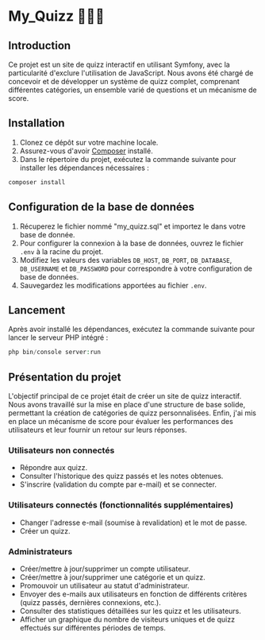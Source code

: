 # My_Quizz 🎲✅❌

## Introduction

Ce projet est un site de quizz interactif en utilisant Symfony, avec la particularité d'exclure l'utilisation de JavaScript. Nous avons été chargé de concevoir et de développer un système de quizz complet, comprenant différentes catégories, un ensemble varié de questions et un mécanisme de score.

## Installation

1. Clonez ce dépôt sur votre machine locale.
2. Assurez-vous d'avoir [Composer](https://getcomposer.org/) installé.
3. Dans le répertoire du projet, exécutez la commande suivante pour installer les dépendances nécessaires :

```php
composer install
```
## Configuration de la base de données

1. Récuperez le fichier nommé "my_quizz.sql" et importez le dans votre base de donnée.
2. Pour configurer la connexion à la base de données, ouvrez le fichier `.env` à la racine du projet.
3. Modifiez les valeurs des variables `DB_HOST`, `DB_PORT`, `DB_DATABASE`, `DB_USERNAME` et `DB_PASSWORD` pour correspondre à votre configuration de base de données.
4. Sauvegardez les modifications apportées au fichier `.env`.

## Lancement

Après avoir installé les dépendances, exécutez la commande suivante pour lancer le serveur PHP intégré :

```php
php bin/console server:run
```

## Présentation du projet

L'objectif principal de ce projet était de créer un site de quizz interactif. Nous avons travaillé sur la mise en place d'une structure de base solide, permettant la création de catégories de quizz personnalisées. Enfin, j'ai mis en place un mécanisme de score pour évaluer les performances des utilisateurs et leur fournir un retour sur leurs réponses.

### Utilisateurs non connectés

- Répondre aux quizz.
- Consulter l'historique des quizz passés et les notes obtenues.
- S'inscrire (validation du compte par e-mail) et se connecter.

### Utilisateurs connectés (fonctionnalités supplémentaires)

- Changer l'adresse e-mail (soumise à revalidation) et le mot de passe.
- Créer un quizz.

### Administrateurs

- Créer/mettre à jour/supprimer un compte utilisateur.
- Créer/mettre à jour/supprimer une catégorie et un quizz.
- Promouvoir un utilisateur au statut d'administrateur.
- Envoyer des e-mails aux utilisateurs en fonction de différents critères (quizz passés, dernières connexions, etc.).
- Consulter des statistiques détaillées sur les quizz et les utilisateurs.
- Afficher un graphique du nombre de visiteurs uniques et de quizz effectués sur différentes périodes de temps.
